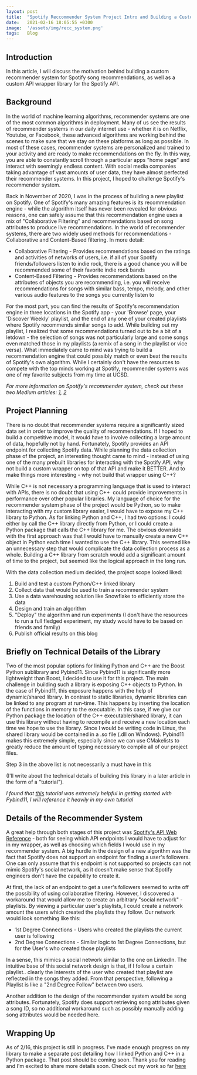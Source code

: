 ```yaml
---
layout: post
title:  "Spotify Reccommender System Project Intro and Building a Custom Spotify API Library Using C++ and Pybind11"
date:   2021-02-16 18:05:55 +0300
image:  '/assets/img/recc_system.png'
tags:   Blog
---
```

## Introduction

In this article, I will discuss the motivation behind building a custom recommender system for Spotify song recommendations, as well as a custom API wrapper library for the Spotify API. 

## Background

In the world of machine learning algorithms, recommender systems are one of the most common algorithms in deployment. Many of us see the results of recommender systems in our daily internet use - whether it is on Netflix, Youtube, or Facebook, these advanced algorithms are working behind the scenes to make sure that we stay on these platforms as long as possible. In most of these cases, recommender systems are personalized and trained to your activity and are ready to make recommendations on the fly. In this way, you are able to constantly scroll through a particular apps "home page" and interact with seemingly endless content. With social media companies taking advantage of vast amounts of user data, they have almost perfected their recommender systems. In this project, I hoped to challenge Spotify's recommender system. 

Back in November of 2020, I was in the process of building a new playlist on Spotify. One of Spotify's many amazing features is its recommendation engine - while the algorithm itself has never been revealed for obvious reasons, one can safely assume that this recommendation engine uses a mix of "Collaborative Filtering" and recommendations based on song attributes to produce live recommendations. In the world of recommender systems, there are two widely used methods for recommendations - Collaborative and Content-Based filtering. In more detail:

* Collaborative Filtering - Provides recommendations based on the ratings and activities of networks of users, i.e. if all of your Spotify friends/followers listen to indie rock, there is a good chance you will be recommended some of their favorite indie rock bands
* Content-Based Filtering - Provides recommendations based on the attributes of objects you are recommending, i.e. you will receive recommendations for songs with similar bass, tempo, melody, and other various audio features to the songs you currently listen to

For the most part, you can find the results of Spotify's recommendation engine in three locations in the Spotify app - your 'Browse' page, your 'Discover Weekly' playlist, and the end of any one of your created playlists where Spotify recommends similar songs to add. While building out my playlist, I realized that some recommendations turned out to be a bit of a letdown - the selection of songs was not particularly large and some songs even matched those in my playlists (a remix of a song in the playlist or vice versa). What immediately came to mind was trying to build a recommendation engine that could possibly match or even beat the results of Spotify's own algorithm. While I certainly don't have the resources to compete with the top minds working at Spotify, recommender systems was one of my favorite subjects from my time at UCSD. 

_For more information on Spotify's recommender system, check out these two Medium articles: [1](https://towardsdatascience.com/how-spotify-recommends-your-new-favorite-artist-8c1850512af0), [2](https://ericboam.medium.com/i-decoded-the-spotify-recommendation-algorithm-heres-what-i-found-4b0f3654035b)_

## Project Planning 

There is no doubt that recommender systems require a significantly sized data set in order to improve the quality of recommendations. If I hoped to build a competitive model, it would have to involve collecting a large amount of data, hopefully not by hand. Fortunately, Spotify provides an API endpoint for collecting Spotify data. While planning the data collection phase of the project, an interesting thought came to mind - instead of using one of the many prebuilt libraries for interacting with the Spotify API, why not build a custom wrapper on top of that API and make it BETTER. And to make things more interesting - why not build that wrapper using C++? 

While C++ is not necessary a programming language that is used to interact with APIs, there is no doubt that using C++  could provide improvements in performance over other popular libraries. My language of choice for the recommender system phase of the project would be Python, so to make interacting with my custom library easier, I would have to expose my C++ library to Python. As for linking Python and C++, I had two options: I could either by call the C++ library directly from Python, or I could create a Python package that calls the C++ library for me. The obvious downside with the first approach was that I would have to manually create a new C++ object in Python each time I wanted to use the C++ library. This seemed like an unnecessary step that would complicate the data collection process as a whole. Building a C++ library from scratch would add a significant amount of time to the project, but seemed like the logical approach in the long run. 

With the data collection medium decided, the project scope looked liked:

1. Build and test a custom Python/C++ linked library
2. Collect data that would be used to train a recommender system
3. Use a data warehousing solution like Snowflake to efficiently store the data
4. Design and train an algorithm
5. "Deploy" the algorithm and run experiments (I don't have the resources to run a full fledged experiment, my study would have to be based on friends and family)
6. Publish official results on this blog

## Briefly on Technical Details of the Library 

Two of the most popular options for linking Python and C++ are the Boost Python sublibrary and Pybind11. Since Pybind11 is significantly more lightweight than Boost, I decided to use it for this project. The main challenge in building such a library is exposing C++ objects to Python. In the case of Pybind11, this exposure happens with the help of dynamic/shared library. In contrast to static libraries, dynamic libraries can be linked to any program at run-time. This happens by inserting the location of the functions in memory to the executable. In this case, if we give our Python package the location of the C++ executable/shared library, it can use this library without having to recompile and receive a new location each time we hope to use the library. Since I would be writing code in Linux, the shared library would be contained in a .so file (.dll on Windows). Pybind11 makes this extremely simple, especially since we can use CMakelists to greatly reduce the amount of typing necessary to compile all of our project files.

Step 3 in the above list is not necessarily a must have in this 

(I'll write about the technical details of building this library in a later article in the form of a "tutorial"). 

_I found that [this](https://www.youtube.com/watch?v=-eIkUnCLMFc) tutorial was extremely helpful in getting started with Pybind11, I will reference it heavily in my own tutorial_

## Details of the Recommender System

A great help through both stages of this project was [Spotify's API Web Reference](https://developer.spotify.com/documentation/web-api/reference/) - both for seeing which API endpoints I would have to adjust for in my wrapper, as well as choosing which fields I would use in my recommender system. A big hurdle in the design of a new algorithm was the fact that Spotify does not support an endpoint for finding a user's followers. One can only assume that this endpoint is not supported so projects can not mimic Spotify's social network, as it doesn't make sense that Spotify engineers don't have the capability to create it.

At first, the lack of an endpoint to get a user's followers seemed to write off the possibility of using collaborative filtering. However, I discovered a workaround that would allow me to create an arbitrary "social network" - playlists. By viewing a particular user's playlists, I could create a network amount the users which created the playlists they follow. Our network would look something like this:

* 1st Degree Connections - Users who created the playlists the current user is following
* 2nd Degree Connections - Similar logic to 1st Degree Connections, but for the User's who created those playlists

In a sense, this mimics a social network similar to the one on LinkedIn. The intuitive base of this social network design is that, if I follow a certain playlist.. clearly the interests of the user who created that playlist are reflected in the songs they added. From that perspective, following a Playlist is like a "2nd Degree Follow" between two users. 

Another addition to the design of the recommender system would be song attributes. Fortunately, Spotify does support retrieving song attributes given a song ID, so no additional workaround such as possibly manually adding song attributes would be needed here. 

## Wrapping Up

As of 2/16, this project is still in progress. I've made enough progress on my library to make a separate post detailing how I linked Python and C++ in a Python package. That post should be coming soon. Thank you for reading and I'm excited to share more details soon. Check out my work so far [here](https://github.com/alexilyin1/CPPotify)
